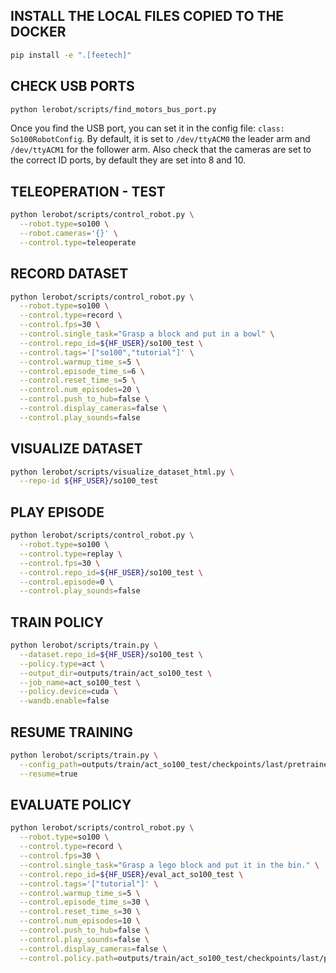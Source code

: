 ## INSTALL THE LOCAL FILES COPIED TO THE DOCKER
```bash
pip install -e ".[feetech]"
```

## CHECK USB PORTS
```bash
python lerobot/scripts/find_motors_bus_port.py
```

Once you find the USB port, you can set it in the config file: ```class: So100RobotConfig```. By default, it is set to ```/dev/ttyACM0``` the leader arm and ```/dev/ttyACM1``` for the follower arm. Also check that the cameras are set to the correct ID ports, by default they are set into 8 and 10.

## TELEOPERATION - TEST
```bash
python lerobot/scripts/control_robot.py \
  --robot.type=so100 \
  --robot.cameras='{}' \
  --control.type=teleoperate
```

## RECORD DATASET
```bash
python lerobot/scripts/control_robot.py \
  --robot.type=so100 \
  --control.type=record \
  --control.fps=30 \
  --control.single_task="Grasp a block and put in a bowl" \
  --control.repo_id=${HF_USER}/so100_test \
  --control.tags='["so100","tutorial"]' \
  --control.warmup_time_s=5 \
  --control.episode_time_s=6 \
  --control.reset_time_s=5 \
  --control.num_episodes=20 \
  --control.push_to_hub=false \
  --control.display_cameras=false \
  --control.play_sounds=false
```

## VISUALIZE DATASET
```bash
python lerobot/scripts/visualize_dataset_html.py \
  --repo-id ${HF_USER}/so100_test
```
## PLAY EPISODE
```bash
python lerobot/scripts/control_robot.py \
  --robot.type=so100 \
  --control.type=replay \
  --control.fps=30 \
  --control.repo_id=${HF_USER}/so100_test \
  --control.episode=0 \
  --control.play_sounds=false
```

## TRAIN POLICY
```bash
python lerobot/scripts/train.py \
  --dataset.repo_id=${HF_USER}/so100_test \
  --policy.type=act \
  --output_dir=outputs/train/act_so100_test \
  --job_name=act_so100_test \
  --policy.device=cuda \
  --wandb.enable=false
```

## RESUME TRAINING
```bash
python lerobot/scripts/train.py \
  --config_path=outputs/train/act_so100_test/checkpoints/last/pretrained_model/train_config.json \
  --resume=true
```

## EVALUATE POLICY
```bash
python lerobot/scripts/control_robot.py \
  --robot.type=so100 \
  --control.type=record \
  --control.fps=30 \
  --control.single_task="Grasp a lego block and put it in the bin." \
  --control.repo_id=${HF_USER}/eval_act_so100_test \
  --control.tags='["tutorial"]' \
  --control.warmup_time_s=5 \
  --control.episode_time_s=30 \
  --control.reset_time_s=30 \
  --control.num_episodes=10 \
  --control.push_to_hub=false \
  --control.play_sounds=false \
  --control.display_cameras=false \
  --control.policy.path=outputs/train/act_so100_test/checkpoints/last/pretrained_model
```